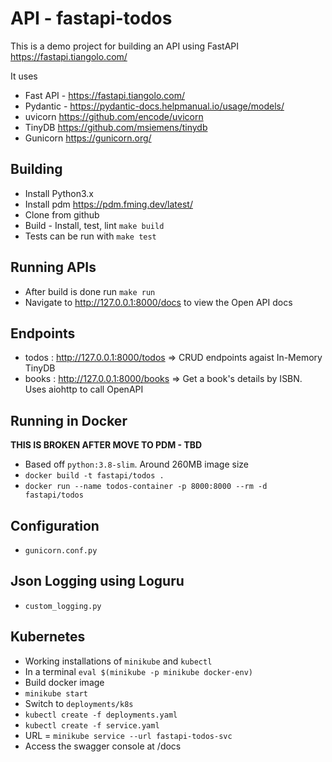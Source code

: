 # API - fastapi-todos

This is a demo project for building an API using FastAPI https://fastapi.tiangolo.com/

It uses

- Fast API - https://fastapi.tiangolo.com/
- Pydantic - https://pydantic-docs.helpmanual.io/usage/models/
- uvicorn https://github.com/encode/uvicorn
- TinyDB https://github.com/msiemens/tinydb
- Gunicorn https://gunicorn.org/

## Building

- Install Python3.x
- Install pdm https://pdm.fming.dev/latest/
- Clone from github
- Build - Install, test, lint `make build`
- Tests can be run with `make test`

## Running APIs

- After build is done run `make run`
- Navigate to http://127.0.0.1:8000/docs to view the Open API docs

## Endpoints

- todos : http://127.0.0.1:8000/todos => CRUD endpoints agaist In-Memory TinyDB
- books : http://127.0.0.1:8000/books => Get a book's details by ISBN. Uses aiohttp to call OpenAPI

## Running in Docker
**THIS IS BROKEN AFTER MOVE TO PDM - TBD**
- Based off `python:3.8-slim`. Around 260MB image size
- `docker build -t fastapi/todos . `
- `docker run --name todos-container -p 8000:8000 --rm -d fastapi/todos`

## Configuration

- `gunicorn.conf.py`

## Json Logging using Loguru

- `custom_logging.py`

## Kubernetes

- Working installations of `minikube` and `kubectl`
- In a terminal `eval $(minikube -p minikube docker-env)`
- Build docker image
- `minikube start`
- Switch to `deployments/k8s`
- `kubectl create -f deployments.yaml`
- `kubectl create -f service.yaml`
- URL = `minikube service --url fastapi-todos-svc`
- Access the swagger console at <URL>/docs
